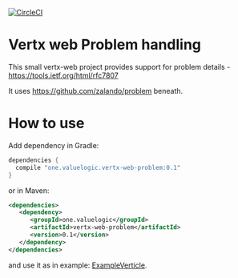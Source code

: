 [![CircleCI](https://circleci.com/gh/valuelogic/vertx-web-problem/tree/master.svg?style=shield&circle-token=b1d5f5fd7022a835d2080978854d6d9ba1991c2e)](https://circleci.com/gh/valuelogic/vertx-web-problem/tree/master)

# Vertx web Problem handling

This small vertx-web project provides support for problem details - https://tools.ietf.org/html/rfc7807

It uses https://github.com/zalando/problem beneath.

# How to use

Add dependency in Gradle:

```groovy
dependencies {
  compile "one.valuelogic.vertx-web-problem:0.1"
}
```

or in Maven:

```xml
<dependencies>
   <dependency>
      <groupId>one.valuelogic</groupId>
      <artifactId>vertx-web-problem</artifactId>
      <version>0.1</version>
   </dependency>
</dependencies>   
```

and use it as in example: [ExampleVerticle](https://github.com/valuelogic/vertx-web-problem/blob/master/src/test/java/one/valuelogic/vertx/web/problem/ExampleVerticle.java).
 
